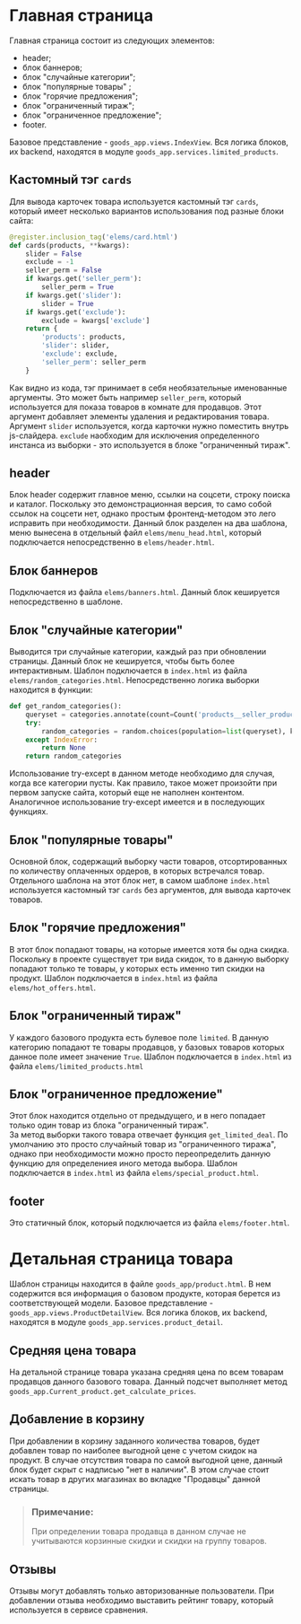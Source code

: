 # Главная страница

Главная страница состоит из следующих элементов:
 - header;
 - блок баннеров;
 - блок "случайные категории";
 - блок "популярные товары" ;
 - блок "горячие предложения";
 - блок "ограниченный тираж";
 - блок "ограниченное предложение";
 - footer.

Базовое представление - `goods_app.views.IndexView`.
Вся логика блоков, их backend, находятся в модуле `goods_app.services.limited_products`.

## Кастомный тэг `cards`
Для вывода карточек товара используется кастомный тэг `cards`, который имеет несколько вариантов использования под разные блоки сайта:
```python
@register.inclusion_tag('elems/card.html')
def cards(products, **kwargs):
    slider = False
    exclude = -1
    seller_perm = False
    if kwargs.get('seller_perm'):
        seller_perm = True
    if kwargs.get('slider'):
        slider = True
    if kwargs.get('exclude'):
        exclude = kwargs['exclude']
    return {
        'products': products,
        'slider': slider,
        'exclude': exclude,
        'seller_perm': seller_perm
    }
```
Как видно из кода, тэг принимает в себя необязательные именованные аргументы. Это может быть например `seller_perm`, который используется для показа товаров в комнате для продавцов. 
Этот аргумент добавляет элементы удаления и редактирования товара. Аргумент `slider` используется, когда карточки нужно поместить внутрь js-слайдера. 
`exclude` наобходим для исключения определенного инстанса из выборки - это используется в блоке "ограниченный тираж".

## header
Блок header содержит главное меню, ссылки на соцсети, строку поиска и каталог. 
Поскольку это демонстрационная версия, то само собой ссылок на соцсети нет, однако простым фронтенд-методом это лего исправить при необходимости.
Данный блок разделен на два шаблона, меню вынесена в отдельный файл `elems/menu_head.html`, который подключается непосредственно в `elems/header.html`.

## Блок баннеров
Подключается из файла `elems/banners.html`. Данный блок кешируется непосредственно в шаблоне.

## Блок "случайные категории"
Выводится три случайные категории, каждый раз при обновлении страницы. Данный блок не кешируется, чтобы быть более интерактивным.
Шаблон подключается в `index.html` из файла `elems/random_categories.html`. Непосредственно логика выборки находится в функции:
```python
def get_random_categories():
    queryset = categories.annotate(count=Count('products__seller_products'), from_price=Min('products__seller_products__price')).exclude(count=0)
    try:
        random_categories = random.choices(population=list(queryset), k=3)
    except IndexError:
        return None
    return random_categories
```
Использование try-except в данном методе необходимо для случая, когда все категории пусты. 
Как правило, такое может произойти при первом запуске сайта, который еще не наполнен контентом. 
Аналогичное использование try-except имеется и в последующих функциях.

## Блок "популярные товары"
Основной блок, содержащий выборку части товаров, отсортированных по количеству оплаченных ордеров, в которых встречался товар.
Отдельного шаблона на этот блок нет, в самом шаблоне `index.html` используется кастомный тэг `cards` без аргументов, для вывода карточек товаров. 

## Блок "горячие предложения"
В этот блок попадают товары, на которые имеется хотя бы одна скидка. Поскольку в проекте существует три вида скидок, то в данную выборку попадают только те товары, у которых есть именно тип скидки на продукт.
Шаблон подключается в `index.html` из файла `elems/hot_offers.html`.

## Блок "ограниченный тираж"
У каждого базового продукта есть булевое поле `limited`. В данную категорию попадают те товары продавцов, у базовых товаров которых данное поле имеет значение `True`.
Шаблон подключается в `index.html` из файла `elems/limited_products.html`

## Блок "ограниченное предложение"
Этот блок находится отдельно от предыдущего, и в него попадает только один товар из блока "ограниченный тираж".  
За метод выборки такого товара отвечает функция `get_limited_deal`. 
По умолчанию это просто случайный товар из "ограниченного тиража", однако при необходимости можно просто переопределить данную функцию для определениея иного метода выбора.
Шаблон подключается в `index.html` из файла `elems/special_product.html`.

## footer
Это статичный блок, который подключается из файла `elems/footer.html`.


# Детальная страница товара
Шаблон страницы находится в файле `goods_app/product.html`. В нем содержится вся информация о базовом продукте, которая берется из соответствующей модели.
Базовое представление - `goods_app.views.ProductDetailView`.
Вся логика блоков, их backend, находятся в модуле `goods_app.services.product_detail`.

## Средняя цена товара
На детальной странице товара указана средняя цена по всем товарам продавцов данного базового товара. 
Данный подсчет выполняет метод `goods_app.Current_product.get_calculate_prices`.

## Добавление в корзину
При добавлении в корзину заданного количества товаров, будет добавлен товар по наиболее выгодной цене с учетом скидок на продукт.
В случае отсутствия товара по самой выгодной цене, данный блок будет скрыт с надписью "нет в наличии". В этом случае стоит искать товар в других магазинах во вкладке "Продавцы" данной страницы.
> ### Примечание:
> При определении товара продавца в данном случае не учитываются корзинные скидки и скидки на группу товаров.

## Отзывы
Отзывы могут добавлять только авторизованные пользователи. При добавлении отзыва необходимо выставить рейтинг товару, который используется в сервисе сравнения.
